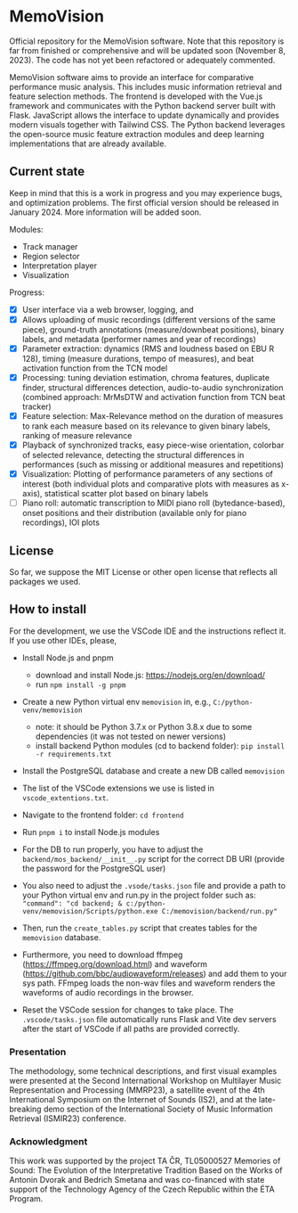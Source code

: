 # MemoVision

Official repository for the MemoVision software. 
Note that this repository is far from finished or comprehensive and will be updated soon (November 8, 2023). The code has not yet been refactored or adequately commented.

MemoVision software aims to provide an interface for comparative performance music analysis. This includes music information retrieval and feature selection methods. The frontend is developed with the Vue.js framework and communicates with the Python backend server built with Flask. JavaScript allows the interface to update dynamically and provides modern visuals together with Tailwind CSS. The Python backend leverages the open-source music feature extraction modules and deep learning implementations that are already available.

## Current state

Keep in mind that this is a work in progress and you may experience bugs, and optimization problems. The first official version should be released in January 2024. More information will be added soon.

Modules: 
- Track manager
- Region selector
- Interpretation player
- Visualization

Progress:
- [x] User interface via a web browser, logging, and 
- [x] Allows uploading of music recordings (different versions of the same piece), ground-truth annotations (measure/downbeat positions), binary labels, and metadata (performer names and year of recordings)
- [x] Parameter extraction: dynamics (RMS and loudness based on EBU R 128), timing (measure durations, tempo of measures), and beat activation function from the TCN model
- [x] Processing: tuning deviation estimation, chroma features, duplicate finder, structural differences detection, audio-to-audio synchronization (combined approach: MrMsDTW and activation function from TCN beat tracker)
- [x] Feature selection: Max-Relevance method on the duration of measures to rank each measure based on its relevance to given binary labels, ranking of measure relevance
- [x] Playback of synchronized tracks, easy piece-wise orientation, colorbar of selected relevance, detecting the structural differences in performances (such as missing or additional measures and repetitions)
- [x] Visualization: Plotting of performance parameters of any sections of interest (both individual plots and comparative plots with measures as x-axis), statistical scatter plot based on binary labels
- [ ] Piano roll: automatic transcription to MIDI piano roll (bytedance-based), onset positions and their distribution (available only for piano recordings), IOI plots

## License

So far, we suppose the MIT License or other open license that reflects all packages we used.

## How to install

For the development, we use the VSCode IDE and the instructions reflect it. If you use other IDEs, please, 

* Install Node.js and pnpm
  * download and install Node.js: https://nodejs.org/en/download/
  * run `npm install -g pnpm`
* Create a new Python virtual env `memovision` in, e.g., `C:/python-venv/memovision`
  * note: it should be Python 3.7.x or Python 3.8.x due to some dependencies (it was not tested on newer versions)
  * install backend Python modules (cd to backend folder): `pip install -r requirements.txt`
* Install the PostgreSQL database and create a new DB called `memovision`
* The list of the VSCode extensions we use is listed in `vscode_extentions.txt`.

* Navigate to the frontend folder: `cd frontend`
* Run `pnpm i` to install Node.js modules
* For the DB to run properly, you have to adjust the `backend/mos_backend/__init__.py` script for the correct DB URI (provide the password for the PostgreSQL user)
* You also need to adjust the `.vsode/tasks.json` file and provide a path to your Python virtual env and run.py in the project folder such as: `"command": "cd backend; & c:/python-venv/memovision/Scripts/python.exe C:/memovision/backend/run.py"`
* Then, run the `create_tables.py` script that creates tables for the `memovision` database.
* Furthermore, you need to download ffmpeg (https://ffmpeg.org/download.html) and waveform (https://github.com/bbc/audiowaveform/releases) and add them to your sys path. FFmpeg loads the non-wav files and waveform renders the waveforms of audio recordings in the browser.
* Reset the VSCode session for changes to take place. The `.vscode/tasks.json` file automatically runs Flask and Vite dev servers after the start of VSCode if all paths are provided correctly.

### Presentation
The methodology, some technical descriptions, and first visual examples were presented at the Second International Workshop on Multilayer Music Representation and Processing (MMRP23), a satellite event of the 4th International Symposium on the Internet of Sounds (IS2), and at the late-breaking demo section of the International Society of Music Information Retrieval (ISMIR23) conference.
 
### Acknowledgment
This work was supported by the project TA ČR, TL05000527 Memories of Sound: The Evolution of the Interpretative Tradition
Based on the Works of Antonin Dvorak and Bedrich Smetana and was co-financed with state support of the Technology Agency
of the Czech Republic within the ÉTA Program.
